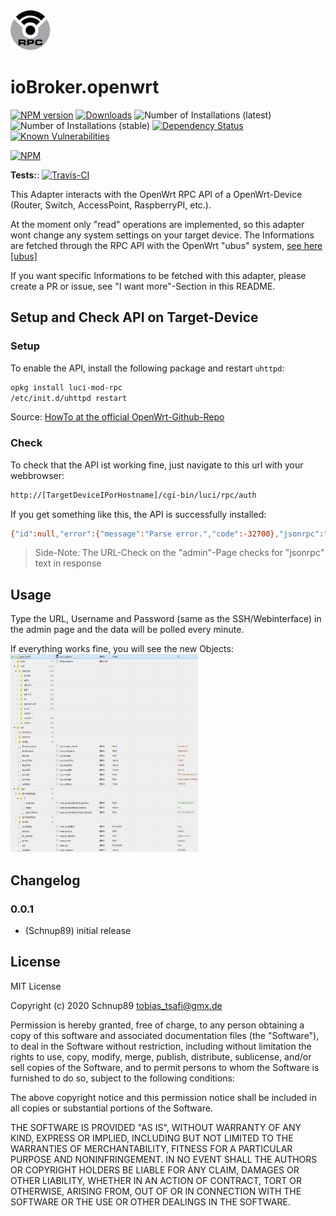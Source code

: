 <img src="admin/openwrt.png" width="64">

# ioBroker.openwrt

[![NPM version](http://img.shields.io/npm/v/iobroker.openwrt.svg)](https://www.npmjs.com/package/iobroker.openwrt)
[![Downloads](https://img.shields.io/npm/dm/iobroker.openwrt.svg)](https://www.npmjs.com/package/iobroker.openwrt)
![Number of Installations (latest)](http://iobroker.live/badges/openwrt-installed.svg)
![Number of Installations (stable)](http://iobroker.live/badges/openwrt-stable.svg)
[![Dependency Status](https://img.shields.io/david/Schnup89/iobroker.openwrt.svg)](https://david-dm.org/Schnup89/iobroker.openwrt)
[![Known Vulnerabilities](https://snyk.io/test/github/Schnup89/ioBroker.openwrt/badge.svg)](https://snyk.io/test/github/Schnup89/ioBroker.openwrt)

[![NPM](https://nodei.co/npm/iobroker.openwrt.png?downloads=true)](https://nodei.co/npm/iobroker.openwrt/)

**Tests:**: [![Travis-CI](http://img.shields.io/travis/Schnup89/ioBroker.openwrt/master.svg)](https://travis-ci.org/Schnup89/ioBroker.openwrt)


This Adapter interacts with the OpenWrt RPC API of a OpenWrt-Device (Router, Switch, AccessPoint, RaspberryPI, etc.).

At the moment only "read" operations are implemented, so this adapter wont change any system settings on your target device.
The Informations are fetched through the RPC API with the OpenWrt "ubus" system, <a href="https://openwrt.org/docs/techref/ubus">see here [ubus]</a>


If you want specific Informations to be fetched with this adapter, please create a PR or issue, see "I want more"-Section in this README.


## Setup and Check API on Target-Device
### Setup
To enable the API, install the following package and restart `uhttpd`:

```bash
opkg install luci-mod-rpc
/etc/init.d/uhttpd restart
```

Source: [HowTo at the official OpenWrt-Github-Repo](https://github.com/openwrt/luci/wiki/JsonRpcHowTo)

### Check
To check that the API ist working fine, just navigate to this url with your webbrowser:
```bash
http://[TargetDeviceIPorHostname]/cgi-bin/luci/rpc/auth
```

If you get something like this, the API is successfully installed:

```bash
{"id":null,"error":{"message":"Parse error.","code":-32700},"jsonrpc":"2.0"}
```
> Side-Note: The URL-Check on the "admin"-Page checks for "jsonrpc" text in response


## Usage
Type the URL, Username and Password (same as the SSH/Webinterface) in the admin page and the data will be polled every minute.

If everything works fine, you will see the new Objects:
<img src="github-ressources/example_objects.png" width=300>




## Changelog

### 0.0.1
* (Schnup89) initial release

## License
MIT License

Copyright (c) 2020 Schnup89 <tobias_tsafi@gmx.de>

Permission is hereby granted, free of charge, to any person obtaining a copy
of this software and associated documentation files (the "Software"), to deal
in the Software without restriction, including without limitation the rights
to use, copy, modify, merge, publish, distribute, sublicense, and/or sell
copies of the Software, and to permit persons to whom the Software is
furnished to do so, subject to the following conditions:

The above copyright notice and this permission notice shall be included in all
copies or substantial portions of the Software.

THE SOFTWARE IS PROVIDED "AS IS", WITHOUT WARRANTY OF ANY KIND, EXPRESS OR
IMPLIED, INCLUDING BUT NOT LIMITED TO THE WARRANTIES OF MERCHANTABILITY,
FITNESS FOR A PARTICULAR PURPOSE AND NONINFRINGEMENT. IN NO EVENT SHALL THE
AUTHORS OR COPYRIGHT HOLDERS BE LIABLE FOR ANY CLAIM, DAMAGES OR OTHER
LIABILITY, WHETHER IN AN ACTION OF CONTRACT, TORT OR OTHERWISE, ARISING FROM,
OUT OF OR IN CONNECTION WITH THE SOFTWARE OR THE USE OR OTHER DEALINGS IN THE
SOFTWARE.
